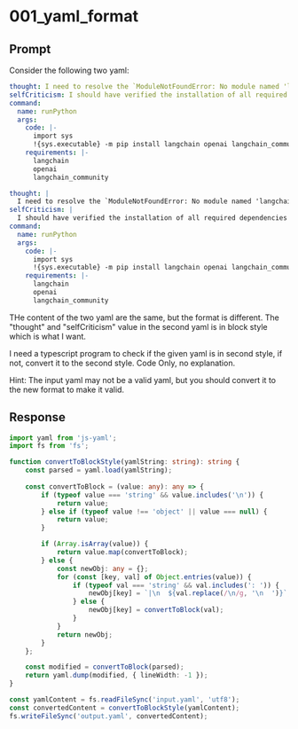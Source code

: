 # 001_yaml_format

## Prompt

Consider the following two yaml:

```yaml
thought: I need to resolve the `ModuleNotFoundError: No module named 'langchain_community'` error by ensuring that all necessary dependencies are correctly installed.
selfCriticism: I should have verified the installation of all required dependencies before running the code.
command:
  name: runPython
  args:
    code: |-
      import sys
      !{sys.executable} -m pip install langchain openai langchain_community
    requirements: |-
      langchain
      openai
      langchain_community
```

```yaml
thought: |
  I need to resolve the `ModuleNotFoundError: No module named 'langchain_community'` error by ensuring that all necessary dependencies are correctly installed.
selfCriticism: |
  I should have verified the installation of all required dependencies before running the code.
command:
  name: runPython
  args:
    code: |-
      import sys
      !{sys.executable} -m pip install langchain openai langchain_community
    requirements: |-
      langchain
      openai
      langchain_community
```

THe content of the two yaml are the same, but the format is different. The "thought" and "selfCriticism" value in the second yaml is in block style which is what I want. 

I need a typescript program to check if the given yaml is in second style, if not, convert it to the second style. Code Only, no explanation.

Hint: The input yaml may not be a valid yaml, but you should convert it to the new format to make it valid.

## Response

```typescript
import yaml from 'js-yaml';
import fs from 'fs';

function convertToBlockStyle(yamlString: string): string {
    const parsed = yaml.load(yamlString);
    
    const convertToBlock = (value: any): any => {
        if (typeof value === 'string' && value.includes('\n')) {
            return value;
        } else if (typeof value !== 'object' || value === null) {
            return value;
        }

        if (Array.isArray(value)) {
            return value.map(convertToBlock);
        } else {
            const newObj: any = {};
            for (const [key, val] of Object.entries(value)) {
                if (typeof val === 'string' && val.includes(': ')) {
                    newObj[key] = `|\n  ${val.replace(/\n/g, '\n  ')}`;
                } else {
                    newObj[key] = convertToBlock(val);
                }
            }
            return newObj;
        }
    };

    const modified = convertToBlock(parsed);
    return yaml.dump(modified, { lineWidth: -1 });
}

const yamlContent = fs.readFileSync('input.yaml', 'utf8');
const convertedContent = convertToBlockStyle(yamlContent);
fs.writeFileSync('output.yaml', convertedContent);
```

